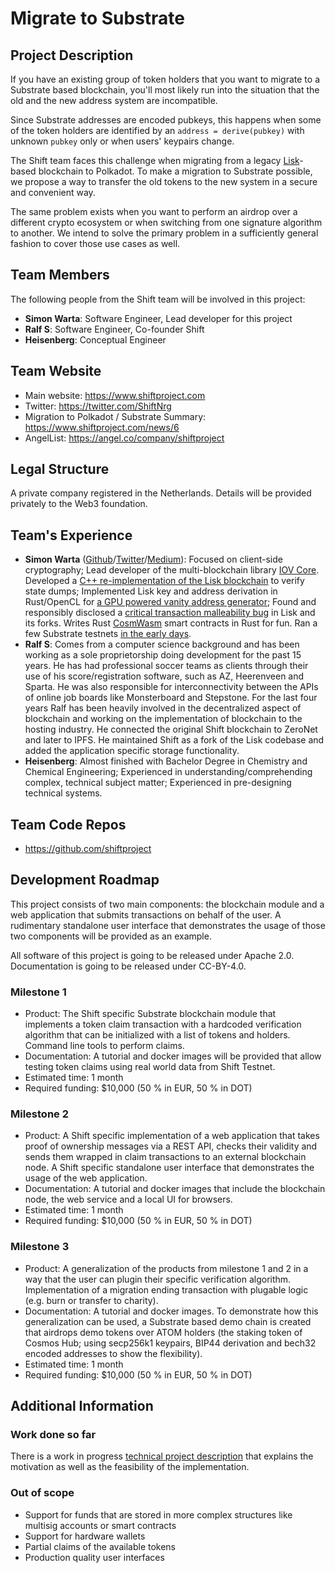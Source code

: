 # Migrate to Substrate

## Project Description

If you have an existing group of token holders that you want to migrate to a
Substrate based blockchain, you'll most likely run into the situation that the
old and the new address system are incompatible.

Since Substrate addresses are encoded pubkeys, this happens when some of the
token holders are identified by an `address = derive(pubkey)` with unknown
`pubkey` only or when users' keypairs change.

The Shift team faces this challenge when migrating from a legacy
[Lisk](https://lisk.io/)-based blockchain to Polkadot. To make a migration to
Substrate possible, we propose a way to transfer the old tokens to the new
system in a secure and convenient way.

The same problem exists when you want to perform an airdrop over a different
crypto ecosystem or when switching from one signature algorithm to another. We
intend to solve the primary problem in a sufficiently general fashion to cover
those use cases as well.

## Team Members

The following people from the Shift team will be involved in this project:

- **Simon Warta**: Software Engineer, Lead developer for this project
- **Ralf S**: Software Engineer, Co-founder Shift
- **Heisenberg**: Conceptual Engineer

## Team Website

- Main website: https://www.shiftproject.com
- Twitter: https://twitter.com/ShiftNrg
- Migration to Polkadot / Substrate Summary: https://www.shiftproject.com/news/6
- AngelList: https://angel.co/company/shiftproject

## Legal Structure

A private company registered in the Netherlands. Details will be provided
privately to the Web3 foundation.

## Team's Experience

- **Simon Warta**
  ([Github](https://github.com/webmaster128/)/[Twitter](https://twitter.com/simon_warta)/[Medium](https://medium.com/@simonwarta)):
  Focused on client-side cryptography; Lead developer of the multi-blockchain
  library [IOV Core](https://github.com/iov-one/iov-core). Developed a
  [C++ re-implementation of the Lisk blockchain](https://github.com/webmaster128/snapshot-validator)
  to verify state dumps; Implemented Lisk key and address derivation in
  Rust/OpenCL for
  [a GPU powered vanity address generator](https://github.com/webmaster128/lisk-vanity);
  Found and responsibly disclosed a
  [critical transaction malleability bug](https://medium.com/@simonwarta/burntx-how-to-burn-tokens-in-lisk-1-1-1-b0830d7eed9d)
  in Lisk and its forks. Writes Rust
  [CosmWasm](https://blog.cosmos.network/announcing-the-launch-of-cosmwasm-cc426ab88e12)
  smart contracts in Rust for fun. Ran a few Substrate testnets
  [in the early days](https://github.com/paritytech/substrate/issues?utf8=%E2%9C%93&q=author%3Awebmaster128).
- **Ralf S**: Comes from a computer science background and has been working as a
  sole proprietorship doing development for the past 15 years. He has had
  professional soccer teams as clients through their use of his
  score/registration software, such as AZ, Heerenveen and Sparta. He was also
  responsible for interconnectivity between the APIs of online job boards like
  Monsterboard and Stepstone. For the last four years Ralf has been heavily
  involved in the decentralized aspect of blockchain and working on the
  implementation of blockchain to the hosting industry. He connected the
  original Shift blockchain to ZeroNet and later to IPFS. He maintained Shift as
  a fork of the Lisk codebase and added the application specific storage
  functionality.
- **Heisenberg**: Almost finished with Bachelor Degree in Chemistry and Chemical
  Engineering; Experienced in understanding/comprehending complex, technical
  subject matter; Experienced in pre-designing technical systems.

## Team Code Repos

- https://github.com/shiftproject

## Development Roadmap

This project consists of two main components: the blockchain module and a web
application that submits transactions on behalf of the user. A rudimentary
standalone user interface that demonstrates the usage of those two components
will be provided as an example.

All software of this project is going to be released under Apache 2.0.
Documentation is going to be released under CC-BY-4.0.

### Milestone 1

- Product: The Shift specific Substrate blockchain module that implements a
  token claim transaction with a hardcoded verification algorithm that can be
  initialized with a list of tokens and holders. Command line tools to perform
  claims.
- Documentation: A tutorial and docker images will be provided that allow
  testing token claims using real world data from Shift Testnet.
- Estimated time: 1 month
- Required funding: \$10,000 (50 % in EUR, 50 % in DOT)

### Milestone 2

- Product: A Shift specific implementation of a web application that takes proof
  of ownership messages via a REST API, checks their validity and sends them
  wrapped in claim transactions to an external blockchain node. A Shift specific
  standalone user interface that demonstrates the usage of the web application.
- Documentation: A tutorial and docker images that include the blockchain node,
  the web service and a local UI for browsers.
- Estimated time: 1 month
- Required funding: \$10,000 (50 % in EUR, 50 % in DOT)

### Milestone 3

- Product: A generalization of the products from milestone 1 and 2 in a way that
  the user can plugin their specific verification algorithm. Implementation of a
  migration ending transaction with plugable logic (e.g. burn or transfer to
  charity).
- Documentation: A tutorial and docker images. To demonstrate how this
  generalization can be used, a Substrate based demo chain is created that
  airdrops demo tokens over ATOM holders (the staking token of Cosmos Hub; using
  secp256k1 keypairs, BIP44 derivation and bech32 encoded addresses to show the
  flexibility).
- Estimated time: 1 month
- Required funding: \$10,000 (50 % in EUR, 50 % in DOT)

## Additional Information

### Work done so far

There is a work in progress
[technical project description](https://github.com/shiftproject/migrate-to-substrate/blob/master/README.md)
that explains the motivation as well as the feasibility of the implementation.

### Out of scope

- Support for funds that are stored in more complex structures like multisig
  accounts or smart contracts
- Support for hardware wallets
- Partial claims of the available tokens
- Production quality user interfaces
